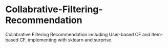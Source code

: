 # Collabrative-Filtering-Recommendation
Collabrative Filtering Recommendation including User-based CF and Item-based CF, implementing with sklearn and surprise.

